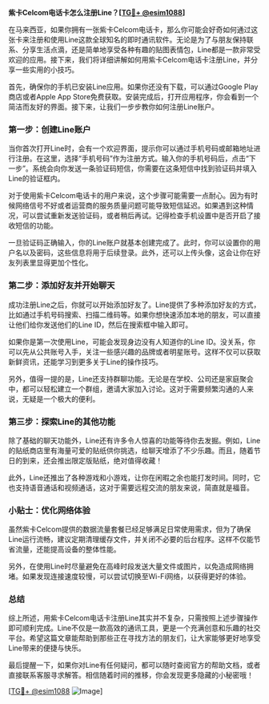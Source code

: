**紫卡Celcom电话卡怎么注册Line？[[TG💪+ @esim1088](https://t.me/s/esim1088)]**

在马来西亚，如果你拥有一张紫卡Celcom电话卡，那么你可能会好奇如何通过这张卡来注册和使用Line这款全球知名的即时通讯软件。无论是为了与朋友保持联系、分享生活点滴，还是简单地享受各种有趣的贴图表情包，Line都是一款非常受欢迎的应用。接下来，我们将详细讲解如何用紫卡Celcom电话卡注册Line，并分享一些实用的小技巧。

首先，确保你的手机已安装Line应用。如果你还没有下载，可以通过Google Play商店或者Apple App Store免费获取。安装完成后，打开应用程序，你会看到一个简洁而友好的界面。接下来，让我们一步步教你如何注册Line账户。

### 第一步：创建Line账户

当你首次打开Line时，会有一个欢迎界面，提示你可以通过手机号码或邮箱地址进行注册。在这里，选择“手机号码”作为注册方式。输入你的手机号码后，点击“下一步”。系统会向你发送一条验证码短信，你需要在这条短信中找到验证码并填入Line的验证框内。

对于使用紫卡Celcom电话卡的用户来说，这个步骤可能需要一点耐心。因为有时候网络信号不好或者运营商的服务质量问题可能导致短信延迟。如果遇到这种情况，可以尝试重新发送验证码，或者稍后再试。记得检查手机设置中是否开启了接收短信的功能。

一旦验证码正确输入，你的Line账户就基本创建完成了。此时，你可以设置你的用户名以及密码，这些信息将用于后续登录。此外，还可以上传头像，这会让你在好友列表里显得更加个性化。

### 第二步：添加好友并开始聊天

成功注册Line之后，你就可以开始添加好友了。Line提供了多种添加好友的方式，比如通过手机号码搜索、扫描二维码等。如果你想快速添加本地的朋友，可以直接让他们给你发送他们的Line ID，然后在搜索框中输入即可。

如果你是第一次使用Line，可能会发现身边没有人知道你的Line ID。没关系，你可以先从公共账号入手，关注一些感兴趣的品牌或者明星账号。这样不仅可以获取新鲜资讯，还能学习到更多关于Line的操作技巧。

另外，值得一提的是，Line还支持群聊功能。无论是在学校、公司还是家庭聚会中，都可以轻松建立一个群组，邀请大家加入讨论。这对于需要频繁沟通的人来说，无疑是一个极大的便利。

### 第三步：探索Line的其他功能

除了基础的聊天功能外，Line还有许多令人惊喜的功能等待你去发掘。例如，Line的贴纸商店里有海量可爱的贴纸供你挑选，给聊天增添了不少乐趣。而且，随着节日的到来，还会推出限定版贴纸，绝对值得收藏！

此外，Line还推出了各种游戏和小游戏，让你在闲暇之余也能打发时间。同时，它也支持语音通话和视频通话，这对于需要远程交流的朋友来说，简直就是福音。

### 小贴士：优化网络体验

虽然紫卡Celcom提供的数据流量套餐已经足够满足日常使用需求，但为了确保Line运行流畅，建议定期清理缓存文件，并关闭不必要的后台程序。这样不仅能节省流量，还能提高设备的整体性能。

另外，在使用Line时尽量避免在高峰时段发送大量文件或图片，以免造成网络拥堵。如果发现连接速度较慢，可以尝试切换至Wi-Fi网络，以获得更好的体验。

### 总结

综上所述，用紫卡Celcom电话卡注册Line其实并不复杂，只需按照上述步骤操作即可顺利完成。Line不仅是一款高效的通讯工具，更是一个充满创意和乐趣的社交平台。希望这篇文章能帮助到那些正在寻找方法的朋友们，让大家能够更好地享受Line带来的便捷与快乐。

最后提醒一下，如果你对Line有任何疑问，都可以随时查阅官方的帮助文档，或者直接联系客服寻求解答。相信随着时间的推移，你会发现更多隐藏的小秘密哦！

[[TG💪+ @esim1088](https://t.me/s/esim1088) ![Image](https://i.postimg.cc/4NQfJmqS/Snipaste-2025-05-13-00-14-12.png)]